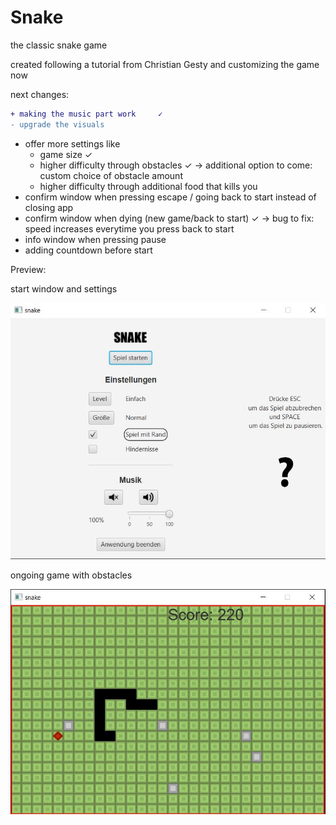 # Snake
the classic snake game

created following a tutorial from Christian Gesty and customizing the game now

next changes:

```diff
+ making the music part work     ✓
- upgrade the visuals 
```
- offer more settings like 
    - game size     ✓
    - higher difficulty through obstacles       ✓
     -> additional option to come: custom choice of obstacle amount
    - higher difficulty through additional food that kills you
- confirm window when pressing escape / going back to start instead of closing app
- confirm window when dying (new game/back to start) ✓ -> bug to fix: speed increases everytime you press back to start
- info window when pressing pause
- adding countdown before start

Preview: 

start window and settings

![there should be a picture of the start window](Images/settigs.JPG)

ongoing game with obstacles

![there should be a picture of the game](Images/snakePreview.JPG)

